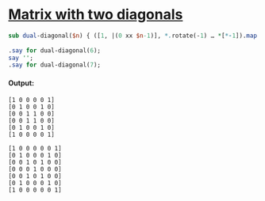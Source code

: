 [1]: https://rosettacode.org/wiki/Matrix_with_two_diagonals

# [Matrix with two diagonals][1]

```perl
sub dual-diagonal($n) { ([1, |(0 xx $n-1)], *.rotate(-1) … *[*-1]).map: { [$_ Z|| .reverse] } }
 
.say for dual-diagonal(6);
say '';
.say for dual-diagonal(7);
```

#### Output:
```
[1 0 0 0 0 1]
[0 1 0 0 1 0]
[0 0 1 1 0 0]
[0 0 1 1 0 0]
[0 1 0 0 1 0]
[1 0 0 0 0 1]

[1 0 0 0 0 0 1]
[0 1 0 0 0 1 0]
[0 0 1 0 1 0 0]
[0 0 0 1 0 0 0]
[0 0 1 0 1 0 0]
[0 1 0 0 0 1 0]
[1 0 0 0 0 0 1]
```
